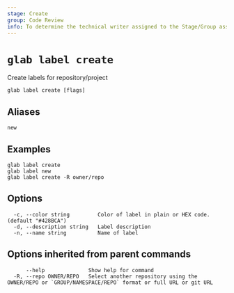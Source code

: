 ```yaml
---
stage: Create
group: Code Review
info: To determine the technical writer assigned to the Stage/Group associated with this page, see https://about.gitlab.com/handbook/product/ux/technical-writing/#assignments
---
```


<!--
This documentation is auto generated by a script.
Please do not edit this file directly. Run `make gen-docs` instead.
-->

# `glab label create`

Create labels for repository/project

```plaintext
glab label create [flags]
```

## Aliases

```plaintext
new
```

## Examples

```plaintext
glab label create
glab label new
glab label create -R owner/repo

```

## Options

```plaintext
  -c, --color string         Color of label in plain or HEX code. (default "#428BCA")
  -d, --description string   Label description
  -n, --name string          Name of label
```

## Options inherited from parent commands

```plaintext
      --help              Show help for command
  -R, --repo OWNER/REPO   Select another repository using the OWNER/REPO or `GROUP/NAMESPACE/REPO` format or full URL or git URL
```
